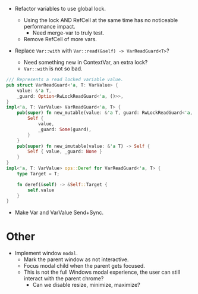 * Refactor variables to use global lock.
    - Using the lock AND RefCell at the same time has no noticeable performance impact.
        - Need merge-var to truly test.
    - Remove RefCell of more vars.

* Replace `Var::with` with `Var::read(&self) -> VarReadGuard<T>`?
    - Need something new in ContextVar, an extra lock?
    - `Var::with` is not so bad.
```rust
/// Represents a read locked variable value.
pub struct VarReadGuard<'a, T: VarValue> {
    value: &'a T,
    _guard: Option<RwLockReadGuard<'a, ()>>,
}
impl<'a, T: VarValue> VarReadGuard<'a, T> {
    pub(super) fn new_mutable(value: &'a T, guard: RwLockReadGuard<'a, ()>) -> Self {
        Self {
            value,
            _guard: Some(guard),
        }
    }
    pub(super) fn new_imutable(value: &'a T) -> Self {
        Self { value, _guard: None }
    }
}
impl<'a, T: VarValue> ops::Deref for VarReadGuard<'a, T> {
    type Target = T;

    fn deref(&self) -> &Self::Target {
        self.value
    }
}
```

* Make Var<T> and VarValue Send+Sync.

# Other

* Implement window `modal`.
    - Mark the parent window as not interactive.
    - Focus modal child when the parent gets focused.
    - This is not the full Windows modal experience, the user can still interact with the parent chrome?
        - Can we disable resize, minimize, maximize?